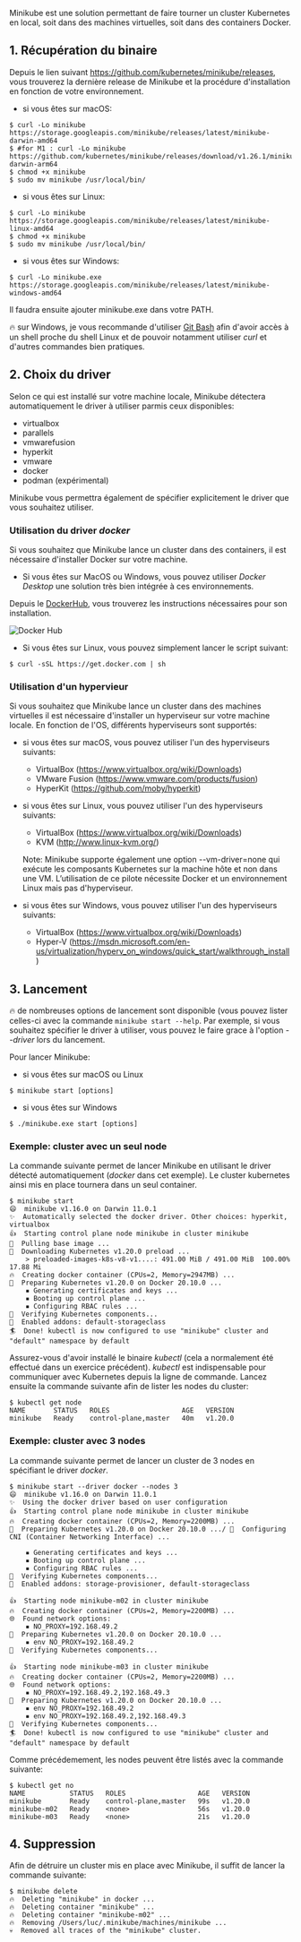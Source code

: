 Minikube est une solution permettant de faire tourner un cluster Kubernetes en local, soit dans des machines virtuelles, soit dans des containers Docker.

## 1. Récupération du binaire

Depuis le lien suivant https://github.com/kubernetes/minikube/releases, vous trouverez la dernière release de Minikube et la procédure d'installation en fonction de votre environnement.

- si vous êtes sur macOS:

```
$ curl -Lo minikube https://storage.googleapis.com/minikube/releases/latest/minikube-darwin-amd64
$ #for M1 : curl -Lo minikube https://github.com/kubernetes/minikube/releases/download/v1.26.1/minikube-darwin-arm64
$ chmod +x minikube
$ sudo mv minikube /usr/local/bin/
```

- si vous êtes sur Linux:

```
$ curl -Lo minikube https://storage.googleapis.com/minikube/releases/latest/minikube-linux-amd64
$ chmod +x minikube
$ sudo mv minikube /usr/local/bin/
```

- si vous êtes sur Windows:

```
$ curl -Lo minikube.exe https://storage.googleapis.com/minikube/releases/latest/minikube-windows-amd64
```

Il faudra ensuite ajouter minikube.exe dans votre PATH.

:fire: sur Windows, je vous recommande d'utiliser [Git Bash](https://gitforwindows.org/) afin d'avoir accès à un shell proche du shell Linux et de pouvoir notamment utiliser _curl_ et d'autres commandes bien pratiques.

## 2. Choix du driver

Selon ce qui est installé sur votre machine locale, Minikube détectera automatiquement le driver à utiliser parmis ceux disponibles:

- virtualbox
- parallels
- vmwarefusion
- hyperkit
- vmware
- docker
- podman (expérimental)

Minikube vous permettra également de spécifier explicitement le driver que vous souhaitez utiliser.

### Utilisation du driver _docker_

Si vous souhaitez que Minikube lance un cluster dans des containers, il est nécessaire d'installer Docker sur votre machine.

- Si vous êtes sur MacOS ou Windows, vous pouvez utiliser _Docker Desktop_ une solution très bien intégrée à ces environnements.

Depuis le [DockerHub](https://hub.docker.com/search?q=&type=edition&offering=community), vous trouverez les instructions nécessaires pour son installation.

![Docker Hub](./images/local/dockerhub.png)

- Si vous êtes sur Linux, vous pouvez simplement lancer le script suivant:

```
$ curl -sSL https://get.docker.com | sh
```

### Utilisation d'un hypervieur

Si vous souhaitez que Minikube lance un cluster dans des machines virtuelles il est nécessaire d'installer un hyperviseur sur votre machine locale. En fonction de l'OS, différents hyperviseurs sont supportés:

- si vous êtes sur macOS, vous pouvez utiliser l'un des hyperviseurs suivants:

  - VirtualBox (https://www.virtualbox.org/wiki/Downloads)
  - VMware Fusion (https://www.vmware.com/products/fusion)
  - HyperKit (https://github.com/moby/hyperkit)

- si vous êtes sur Linux, vous pouvez utiliser l'un des hyperviseurs suivants:

  - VirtualBox (https://www.virtualbox.org/wiki/Downloads)
  - KVM (http://www.linux-kvm.org/)

  Note: Minikube supporte également une option --vm-driver=none qui exécute les composants Kubernetes sur la machine hôte et non dans une VM. L’utilisation de ce pilote nécessite Docker et un environnement Linux mais pas d'hyperviseur.

- si vous êtes sur Windows, vous pouvez utiliser l'un des hyperviseurs suivants:

  - VirtualBox (https://www.virtualbox.org/wiki/Downloads)
  - Hyper-V (https://msdn.microsoft.com/en-us/virtualization/hyperv_on_windows/quick_start/walkthrough_install)

## 3. Lancement

:fire: de nombreuses options de lancement sont disponible (vous pouvez lister celles-ci avec la commande `minikube start --help`. Par exemple, si vous souhaitez spécifier le driver à utiliser, vous pouvez le faire grace à l'option _--driver_ lors du lancement.

Pour lancer Minikube:

- si vous êtes sur macOS ou Linux

```
$ minikube start [options]
```

- si vous êtes sur Windows

```
$ ./minikube.exe start [options]
```

### Exemple: cluster avec un seul node

La commande suivante permet de lancer Minikube en utilisant le driver détecté automatiquement (_docker_ dans cet exemple). Le cluster kubernetes ainsi mis en place tournera dans un seul container.

```
$ minikube start
😄  minikube v1.16.0 on Darwin 11.0.1
✨  Automatically selected the docker driver. Other choices: hyperkit, virtualbox
👍  Starting control plane node minikube in cluster minikube
🚜  Pulling base image ...
💾  Downloading Kubernetes v1.20.0 preload ...
    > preloaded-images-k8s-v8-v1....: 491.00 MiB / 491.00 MiB  100.00% 17.88 Mi
🔥  Creating docker container (CPUs=2, Memory=2947MB) ...
🐳  Preparing Kubernetes v1.20.0 on Docker 20.10.0 ...
    ▪ Generating certificates and keys ...
    ▪ Booting up control plane ...
    ▪ Configuring RBAC rules ...
🔎  Verifying Kubernetes components...
🌟  Enabled addons: default-storageclass
🏄  Done! kubectl is now configured to use "minikube" cluster and "default" namespace by default
```

Assurez-vous d'avoir installé le binaire _kubectl_ (cela a normalement été effectué dans un exercice précédent). _kubectl_ est indispensable pour communiquer avec Kubernetes depuis la ligne de commande. Lancez ensuite la commande suivante afin de lister les nodes du cluster:

```
$ kubectl get node
NAME       STATUS   ROLES                  AGE   VERSION
minikube   Ready    control-plane,master   40m   v1.20.0
```

### Exemple: cluster avec 3 nodes

La commande suivante permet de lancer un cluster de 3 nodes en spécifiant le driver _docker_.

```
$ minikube start --driver docker --nodes 3
😄  minikube v1.16.0 on Darwin 11.0.1
✨  Using the docker driver based on user configuration
👍  Starting control plane node minikube in cluster minikube
🔥  Creating docker container (CPUs=2, Memory=2200MB) ...
🐳  Preparing Kubernetes v1.20.0 on Docker 20.10.0 .../ 🔗  Configuring CNI (Container Networking Interface) ...

    ▪ Generating certificates and keys ...
    ▪ Booting up control plane ...
    ▪ Configuring RBAC rules ...
🔎  Verifying Kubernetes components...
🌟  Enabled addons: storage-provisioner, default-storageclass

👍  Starting node minikube-m02 in cluster minikube
🔥  Creating docker container (CPUs=2, Memory=2200MB) ...
🌐  Found network options:
    ▪ NO_PROXY=192.168.49.2
🐳  Preparing Kubernetes v1.20.0 on Docker 20.10.0 ...
    ▪ env NO_PROXY=192.168.49.2
🔎  Verifying Kubernetes components...

👍  Starting node minikube-m03 in cluster minikube
🔥  Creating docker container (CPUs=2, Memory=2200MB) ...
🌐  Found network options:
    ▪ NO_PROXY=192.168.49.2,192.168.49.3
🐳  Preparing Kubernetes v1.20.0 on Docker 20.10.0 ...
    ▪ env NO_PROXY=192.168.49.2
    ▪ env NO_PROXY=192.168.49.2,192.168.49.3
🔎  Verifying Kubernetes components...
🏄  Done! kubectl is now configured to use "minikube" cluster and "default" namespace by default
```

Comme précédemement, les nodes peuvent être listés avec la commande suivante:

```
$ kubectl get no
NAME           STATUS   ROLES                  AGE   VERSION
minikube       Ready    control-plane,master   99s   v1.20.0
minikube-m02   Ready    <none>                 56s   v1.20.0
minikube-m03   Ready    <none>                 21s   v1.20.0
```

## 4. Suppression

Afin de détruire un cluster mis en place avec Minikube, il suffit de lancer la commande suivante:

```
$ minikube delete
🔥  Deleting "minikube" in docker ...
🔥  Deleting container "minikube" ...
🔥  Deleting container "minikube-m02" ...
🔥  Removing /Users/luc/.minikube/machines/minikube ...
💀  Removed all traces of the "minikube" cluster.
```

